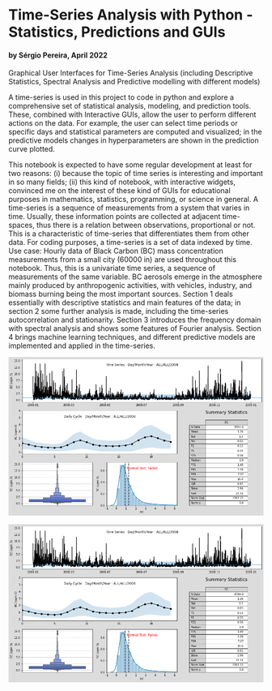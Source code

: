 # **Time-Series Analysis with Python - Statistics, Predictions and GUIs**

#### by Sérgio Pereira, April 2022
Graphical User Interfaces for Time-Series Analysis (including Descriptive Statistics, Spectral Analysis and Predictive modelling with different models) 

A time-series is used in this project to code in python and explore a comprehensive set of statistical analysis, modeling, and prediction tools. These, combined with Interactive GUIs, allow the user to perform different actions on the data. For example, the user can select time periods or specific days and statistical parameters are computed and visualized; in the predictive models changes in hyperparameters are shown in the prediction curve plotted.

This notebook is expected to have some regular development at least for two reasons: (i) because the topic of time series is interesting and important in so many fields; (ii) this kind of notebook, with interactive widgets, convinced me on the interest of these kind of GUIs for educational purposes in mathematics, statistics, programming, or science in general. A time-series is a sequence of measurements from a system that varies in time. Usually, these information points are collected at adjacent time-spaces, thus there is a relation between observations, proportional or not. This is a characteristic of time-series that differentiates them from other data. For coding purposes, a time-series is a set of data indexed by time. Use case: Hourly data of Black Carbon (BC) mass concentration measurements from a small city (60000 in) are used throughout this notebook. Thus, this is a univariate time series, a sequence of measurements of the same variable. BC aerosols emerge in the atmosphere mainly produced by anthropogenic activities, with vehicles, industry, and biomass burning being the most important sources. Section 1 deals essentially with descriptive statistics and main features of the data; in section 2 some further analysis is made, including the time-series autocorrelation and stationarity. Section 3 introduces the frequency domain with spectral analysis and shows some features of Fourier analysis. Section 4 brings machine learning techniques, and different predictive models are implemented and applied in the time-series.


![alt text](https://github.com/Sergio-Per/Time-Series-GUI/blob/main/GUI%201.png)

![alt text](https://github.com/Sergio-Per/Time-Series-GUI/blob/main/GUI%201.png)
